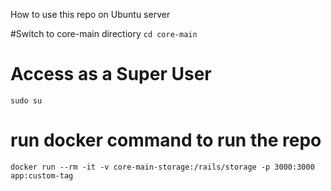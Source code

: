 How to use this repo on Ubuntu server

#Switch to core-main directiory
`cd core-main`

# Access as a Super User
`sudo su`

# run docker command to run the repo
`docker run --rm -it -v core-main-storage:/rails/storage -p 3000:3000 app:custom-tag`
